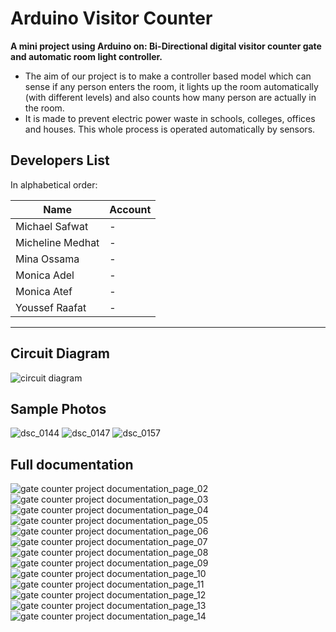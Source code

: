 # Arduino Visitor Counter

**A mini project using Arduino on: Bi-Directional digital visitor counter gate and automatic room light controller.**

- The aim of our project is to make a controller based model which can sense if any person enters the room, it lights up the room automatically (with different levels) and also counts how many person are actually in the room.
- It is made to prevent electric power waste in schools, colleges, offices and houses. This whole process is operated automatically by sensors.

## Developers List

In alphabetical order:

| Name             | Account                                                      |
| ---------------- | ------------------------------------------------------------ |
| Michael Safwat   | -                                                            |
| Micheline Medhat | -                                                            |
| Mina Ossama      | -                                                            |
| Monica Adel      | -                                                            |
| Monica Atef      | -                                                            |
| Youssef Raafat   | -                                                            |

---

## Circuit Diagram

![circuit diagram](https://user-images.githubusercontent.com/41103290/43359454-f2b6648c-92a2-11e8-8cb6-2c40127fbe59.png)

## Sample Photos

![dsc_0144](https://user-images.githubusercontent.com/41103290/43359427-b2577c28-92a2-11e8-96f8-f3005bbccf03.JPG)
![dsc_0147](https://user-images.githubusercontent.com/41103290/43359428-b291a024-92a2-11e8-9690-9c7b7776a5bb.JPG)
![dsc_0157](https://user-images.githubusercontent.com/41103290/43359429-b2cb5eb8-92a2-11e8-85a1-87071c8bbe1b.JPG)

## Full documentation

![gate counter project documentation_page_02](https://user-images.githubusercontent.com/41103290/43359461-113c06f0-92a3-11e8-862c-49e640e4f77f.jpg)
![gate counter project documentation_page_03](https://user-images.githubusercontent.com/41103290/43359462-117550ea-92a3-11e8-904d-0efe519a9d9b.jpg)
![gate counter project documentation_page_04](https://user-images.githubusercontent.com/41103290/43359463-11af2d60-92a3-11e8-8940-7186f1b3a13c.jpg)
![gate counter project documentation_page_05](https://user-images.githubusercontent.com/41103290/43359464-12536fc4-92a3-11e8-95d8-bb2761d22f89.jpg)
![gate counter project documentation_page_06](https://user-images.githubusercontent.com/41103290/43359465-137dc142-92a3-11e8-9bb7-09c7b2bc2463.jpg)
![gate counter project documentation_page_07](https://user-images.githubusercontent.com/41103290/43359467-1679aa96-92a3-11e8-9fa7-3f30741ebc16.jpg)
![gate counter project documentation_page_08](https://user-images.githubusercontent.com/41103290/43359468-1861ec38-92a3-11e8-802c-dc2b54c566b1.jpg)
![gate counter project documentation_page_09](https://user-images.githubusercontent.com/41103290/43359469-18a61958-92a3-11e8-9657-91afc74921ed.jpg)
![gate counter project documentation_page_10](https://user-images.githubusercontent.com/41103290/43359471-1bc91aae-92a3-11e8-893f-a7ce28600b2d.jpg)
![gate counter project documentation_page_11](https://user-images.githubusercontent.com/41103290/43359473-1e6ef8fa-92a3-11e8-96b3-c3c560ec79a6.jpg)
![gate counter project documentation_page_12](https://user-images.githubusercontent.com/41103290/43359474-1f43d4d0-92a3-11e8-9d72-8a1f356be58d.jpg)
![gate counter project documentation_page_13](https://user-images.githubusercontent.com/41103290/43359475-20b263c2-92a3-11e8-9921-f6dccf6424a7.jpg)
![gate counter project documentation_page_14](https://user-images.githubusercontent.com/41103290/43359476-20f35d28-92a3-11e8-9305-7b95c3606ab2.jpg)